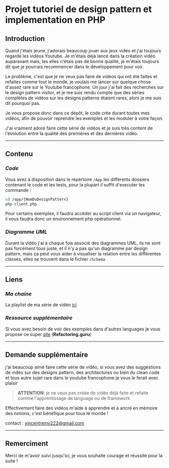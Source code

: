 # Projet tutoriel de design pattern et implementation en PHP

## **Introduction**

Quand j'étais jeune, j'adorais beaucoup jouer aux jeux vidéo et j'ai toujours regardé les vidéos Youtube. Je m'étais déjà lancé dans la création vidéo auparavant mais, les elles n'étais pas de bonne qualité, je m'étais toujours dit que je pourrais recommencer dans le développement pour voir.

Le problème, c'est que je ne veux pas faire de vidéos qui ont été faites et refaites comme tout le monde, je voulais me lancer sur quelque chose d'assez rare sur le Youtube francophone. Un jour j'ai fait des recherches sur le design pattern visitor, et je me suis rendu compte que des séries complètes de vidéos sur les designs patterns étaient rares, alors je me suis dit pourquoi pas.

Je vous propose donc dans ce dépôt, le code crée durant toutes mes vidéos, afin de pouvoir reprendre les exemples et les moduler à votre façon.

J'ai vraiment adoré faire cette série de vidéos et je suis très content de l'évolution entre la qualité des premières et des dernières vidéo.

---

## **Contenu**

### _Code_

Vous avez à disposition dans le répértoire `/App` les différents dossiers contenant le code et les tests, pour la plupart il suffit d'executer les commande :

```sh
cd /app/{NomDuDesignPattern}
php client.php
```

Pour certains exemples, il faudra accéder au script client via un navigateur, il vous faudra donc un environnement php opérationnel.

### _Diagramme UML_

Durant la vidéo j'ai à chaque fois associé des diagrammes UML, ils ne sont pas forcément tous juste, et il n'y a pas qu'un diagramme par design pattern, mais ça peut vous aider à visualiser la relation entre les différentes classes, elles se trouvent dans le fichier `/Schema`

---

## Liens

### _Ma chaine_

La playlist de ma série de vidéo [ici](https://www.youtube.com/playlist?list=PL-9zzDfhZD-WWBXagO_DN4WhLmqCf2cpn)

### _Ressource supplémentaire_

Si vous avez besoin de voir des exemples dans d'autres languages je vous propose ce super [site](https://refactoring.guru/) (**Refactoring.guru**)

---

## **Demande supplémentaire**

j'ai beaucoup aimé faire cette série de vidéo, si vous avez des suggéstions de vidéo sur des designs pattern, des architectures ou bien du clean code et tous autre sujet rare dans le youtube francophone je vous le ferait avec plaisir

> **ATTENTION**: je ne veux pas créée de vidéo déjà faite et refaite comme l'apprentissage de language ou de framework

Effectivement faire des vidéos m'aide à apprendre et à ancré en mémoire des notions, c'est bénéfique pour tous le monde !

contact : vincentremy222@gmail.com

---

## **Remerciment**

Merci de m'avoir suivi jusqu'ici, je vous souhaite courage et réussite pour la suite !
